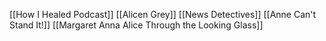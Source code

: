 [[How I Healed Podcast]]
[[Alicen Grey]]
[[News Detectives]]
[[Anne Can't Stand It!]]
[[Margaret Anna Alice Through the Looking Glass]]
